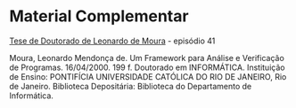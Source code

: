 # Material Complementar

[Tese de Doutorado de Leonardo de Moura](https://fronteirases.github.io/episodios/material_complementar/01_PhD_moura.pdf) - episódio 41

Moura, Leonardo Mendonça de. 
Um Framework para Análise e Verificação de Programas. 16/04/2000. 199 f. 
Doutorado em INFORMÁTICA. Instituição de Ensino: PONTIFÍCIA UNIVERSIDADE CATÓLICA DO RIO DE JANEIRO, Rio de Janeiro. Biblioteca Depositária: Biblioteca do Departamento de Informática.
